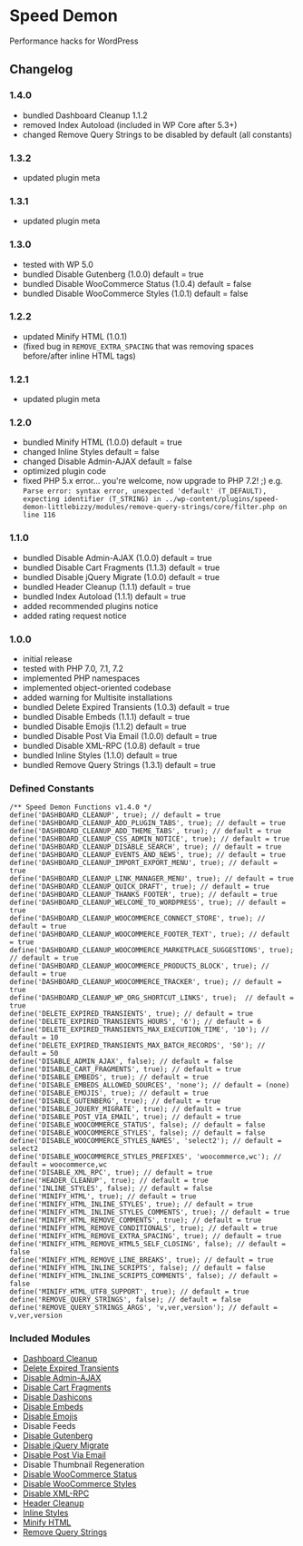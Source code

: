 # Speed Demon

Performance hacks for WordPress

## Changelog

### 1.4.0
* bundled Dashboard Cleanup 1.1.2
* removed Index Autoload (included in WP Core after 5.3+)
* changed Remove Query Strings to be disabled by default (all constants)

### 1.3.2
* updated plugin meta

### 1.3.1
* updated plugin meta

### 1.3.0
* tested with WP 5.0
* bundled Disable Gutenberg (1.0.0) default = true
* bundled Disable WooCommerce Status (1.0.4) default = false
* bundled Disable WooCommerce Styles (1.0.1) default = false

### 1.2.2
* updated Minify HTML (1.0.1)
* (fixed bug in `REMOVE_EXTRA_SPACING` that was removing spaces before/after inline HTML tags)

### 1.2.1
* updated plugin meta

### 1.2.0
* bundled Minify HTML (1.0.0) default = true
* changed Inline Styles default = false
* changed Disable Admin-AJAX default = false
* optimized plugin code
* fixed PHP 5.x error... you're welcome, now upgrade to PHP 7.2! ;) e.g. `Parse error: syntax error, unexpected 'default' (T_DEFAULT), expecting identifier (T_STRING) in ../wp-content/plugins/speed-demon-littlebizzy/modules/remove-query-strings/core/filter.php on line 116`

### 1.1.0
* bundled Disable Admin-AJAX (1.0.0) default = true
* bundled Disable Cart Fragments (1.1.3) default = true
* bundled Disable jQuery Migrate (1.0.0) default = true
* bundled Header Cleanup (1.1.1) default = true
* bundled Index Autoload (1.1.1) default = true
* added recommended plugins notice
* added rating request notice

### 1.0.0
* initial release
* tested with PHP 7.0, 7.1, 7.2
* implemented PHP namespaces
* implemented object-oriented codebase
* added warning for Multisite installations
* bundled Delete Expired Transients (1.0.3) default = true
* bundled Disable Embeds (1.1.1) default = true
* bundled Disable Emojis (1.1.2) default = true
* bundled Disable Post Via Email (1.0.0) default = true
* bundled Disable XML-RPC (1.0.8) default = true
* bundled Inline Styles (1.1.0) default = true
* bundled Remove Query Strings (1.3.1) default = true

### Defined Constants

    /** Speed Demon Functions v1.4.0 */
    define('DASHBOARD_CLEANUP', true); // default = true
    define('DASHBOARD_CLEANUP_ADD_PLUGIN_TABS', true); // default = true
    define('DASHBOARD_CLEANUP_ADD_THEME_TABS', true); // default = true
    define('DASHBOARD_CLEANUP_CSS_ADMIN_NOTICE', true); // default = true
    define('DASHBOARD_CLEANUP_DISABLE_SEARCH', true); // default = true
    define('DASHBOARD_CLEANUP_EVENTS_AND_NEWS', true); // default = true
    define('DASHBOARD_CLEANUP_IMPORT_EXPORT_MENU', true); // default = true
    define('DASHBOARD_CLEANUP_LINK_MANAGER_MENU', true); // default = true
    define('DASHBOARD_CLEANUP_QUICK_DRAFT', true); // default = true
    define('DASHBOARD_CLEANUP_THANKS_FOOTER', true); // default = true
    define('DASHBOARD_CLEANUP_WELCOME_TO_WORDPRESS', true); // default = true
    define('DASHBOARD_CLEANUP_WOOCOMMERCE_CONNECT_STORE', true); // default = true
    define('DASHBOARD_CLEANUP_WOOCOMMERCE_FOOTER_TEXT', true); // default = true
    define('DASHBOARD_CLEANUP_WOOCOMMERCE_MARKETPLACE_SUGGESTIONS', true); // default = true
    define('DASHBOARD_CLEANUP_WOOCOMMERCE_PRODUCTS_BLOCK', true); // default = true
    define('DASHBOARD_CLEANUP_WOOCOMMERCE_TRACKER', true); // default = true
    define('DASHBOARD_CLEANUP_WP_ORG_SHORTCUT_LINKS', true);  // default = true
    define('DELETE_EXPIRED_TRANSIENTS', true); // default = true
    define('DELETE_EXPIRED_TRANSIENTS_HOURS', '6'); // default = 6
    define('DELETE_EXPIRED_TRANSIENTS_MAX_EXECUTION_TIME', '10'); // default = 10
    define('DELETE_EXPIRED_TRANSIENTS_MAX_BATCH_RECORDS', '50'); // default = 50
    define('DISABLE_ADMIN_AJAX', false); // default = false
    define('DISABLE_CART_FRAGMENTS', true); // default = true
    define('DISABLE_EMBEDS', true); // default = true
    define('DISABLE_EMBEDS_ALLOWED_SOURCES', 'none'); // default = (none)
    define('DISABLE_EMOJIS', true); // default = true
    define('DISABLE_GUTENBERG', true); // default = true
    define('DISABLE_JQUERY_MIGRATE', true); // default = true
    define('DISABLE_POST_VIA_EMAIL', true); // default = true
    define('DISABLE_WOOCOMMERCE_STATUS', false); // default = false
    define('DISABLE_WOOCOMMERCE_STYLES', false); // default = false
    define('DISABLE_WOOCOMMERCE_STYLES_NAMES', 'select2'); // default = select2
    define('DISABLE_WOOCOMMERCE_STYLES_PREFIXES', 'woocommerce,wc'); // default = woocommerce,wc
    define('DISABLE_XML_RPC', true); // default = true
    define('HEADER_CLEANUP', true); // default = true
    define('INLINE_STYLES', false); // default = false
    define('MINIFY_HTML', true); // default = true
    define('MINIFY_HTML_INLINE_STYLES', true); // default = true
    define('MINIFY_HTML_INLINE_STYLES_COMMENTS', true); // default = true
    define('MINIFY_HTML_REMOVE_COMMENTS', true); // default = true
    define('MINIFY_HTML_REMOVE_CONDITIONALS', true); // default = true
    define('MINIFY_HTML_REMOVE_EXTRA_SPACING', true); // default = true
    define('MINIFY_HTML_REMOVE_HTML5_SELF_CLOSING', false); // default = false
    define('MINIFY_HTML_REMOVE_LINE_BREAKS', true); // default = true
    define('MINIFY_HTML_INLINE_SCRIPTS', false); // default = false
    define('MINIFY_HTML_INLINE_SCRIPTS_COMMENTS', false); // default = false
    define('MINIFY_HTML_UTF8_SUPPORT', true); // default = true
    define('REMOVE_QUERY_STRINGS', false); // default = false
    define('REMOVE_QUERY_STRINGS_ARGS', 'v,ver,version'); // default = v,ver,version

### Included Modules

* [Dashboard Cleanup](https://www.littlebizzy.com/plugins/dashboard-cleanup)
* [Delete Expired Transients](https://www.littlebizzy.com/plugins/delete-expired-transients)
* [Disable Admin-AJAX](https://www.littlebizzy.com/plugins/disable-admin-ajax)
* [Disable Cart Fragments](https://www.littlebizzy.com/plugins/disable-cart-fragments)
* [Disable Dashicons](https://www.littlebizzy.com/plugins/disable-dashicons)
* [Disable Embeds](https://www.littlebizzy.com/plugins/disable-embeds)
* [Disable Emojis](https://www.littlebizzy.com/plugins/disable-emojis)
* Disable Feeds
* [Disable Gutenberg](https://www.littlebizzy.com/plugins/disable-gutenberg)
* [Disable jQuery Migrate](https://www.littlebizzy.com/plugins/disable-jquery-migrate)
* [Disable Post Via Email](https://www.littlebizzy.com/plugins/disable-post-via-email)
* Disable Thumbnail Regeneration
* [Disable WooCommerce Status](https://www.littlebizzy.com/plugins/disable-woocommerce-status)
* [Disable WooCommerce Styles](https://www.littlebizzy.com/plugins/disable-woocommerce-styles)
* [Disable XML-RPC](https://www.littlebizzy.com/plugins/disable-xml-rpc)
* [Header Cleanup](https://www.littlebizzy.com/plugins/header-cleanup)
* [Inline Styles](https://www.littlebizzy.com/plugins/inline-styles)
* [Minify HTML](https://www.littlebizzy.com/plugins/minify-html)
* [Remove Query Strings](https://www.littlebizzy.com/plugins/remove-query-strings)
